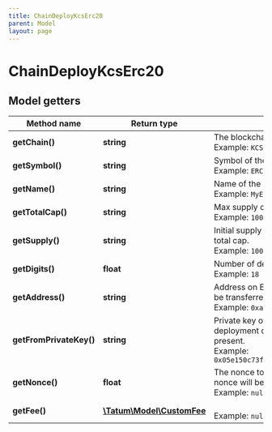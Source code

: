 ```yaml
---
title: ChainDeployKcsErc20
parent: Model
layout: page
---
```


# ChainDeployKcsErc20

## Model getters

Method name | Return type | Description | Notes
------------ | ------------- | ------------- | -------------
**getChain()** | **string** | The blockchain to work with <br>Example: `KCS` |
**getSymbol()** | **string** | Symbol of the ERC20 token <br>Example: `ERC_SYMBOL` |
**getName()** | **string** | Name of the ERC20 token <br>Example: `MyERC20` |
**getTotalCap()** | **string** | Max supply of ERC20 token. <br>Example: `10000000` | [optional]
**getSupply()** | **string** | Initial supply of ERC20 token. If totalCap is not defined, this will be the total cap. <br>Example: `10000000` |
**getDigits()** | **float** | Number of decimal points <br>Example: `18` |
**getAddress()** | **string** | Address on Ethereum blockchain, where all created ERC20 tokens will be transferred. <br>Example: `0xa0Ca9FF38Bad06eBe64f0fDfF279cAE35129F5C6` |
**getFromPrivateKey()** | **string** | Private key of Ethereum account address, from which the fee for the deployment of ERC20 will be paid. Private key, or signature Id must be present. <br>Example: `0x05e150c73f1920ec14caa1e0b6aa09940899678051a78542840c2668ce5080c2` |
**getNonce()** | **float** | The nonce to be set to the transaction; if not present, the last known nonce will be used <br>Example: `null` | [optional]
**getFee()** | [**\Tatum\Model\CustomFee**](../CustomFee) |  <br>Example: `null` | [optional]

